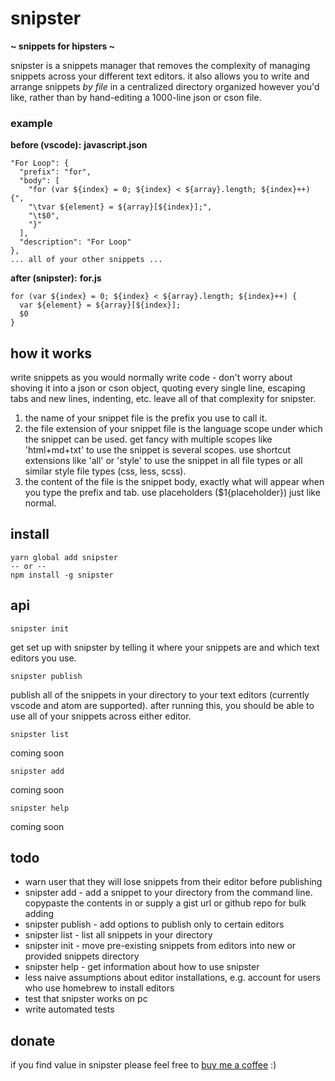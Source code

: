 # snipster
**~ snippets for hipsters ~**

snipster is a snippets manager that removes the complexity of managing snippets across your different text editors. it also allows you to write and arrange snippets *by file* in a centralized directory organized however you'd like, rather than by hand-editing a 1000-line json or cson file.

### example
**before (vscode):**
**javascript.json**
```
"For Loop": {
  "prefix": "for",
  "body": [
    "for (var ${index} = 0; ${index} < ${array}.length; ${index}++) {",
    "\tvar ${element} = ${array}[${index}];",
    "\t$0",
    "}"
  ],
  "description": "For Loop"
},
... all of your other snippets ...
```

**after (snipster):**
**for.js**
```
for (var ${index} = 0; ${index} < ${array}.length; ${index}++) {
  var ${element} = ${array}[${index}];
  $0
}
```

## how it works
write snippets as you would normally write code - don't worry about shoving it into a json or cson object, quoting every single line, escaping tabs and new lines, indenting, etc. leave all of that complexity for snipster.

1. the name of your snippet file is the prefix you use to call it.
2. the file extension of your snippet file is the language scope under which the snippet can be used. get fancy with multiple scopes like 'html+md+txt' to use the snippet is several scopes. use shortcut extensions like 'all' or 'style' to use the snippet in all file types or all similar style file types (css, less, scss).
3. the content of the file is the snippet body, exactly what will appear when you type the prefix and tab. use placeholders ($1{placeholder}) just like normal.

## install
```
yarn global add snipster
-- or --
npm install -g snipster
```


## api
```
snipster init
```
get set up with snipster by telling it where your snippets are and which text editors you use.

```
snipster publish
```
publish all of the snippets in your directory to your text editors (currently vscode and atom are supported). after running this, you should be able to use all of your snippets across either editor.

```
snipster list
```
coming soon

```
snipster add
```
coming soon

```
snipster help
```
coming soon

## todo
- warn user that they will lose snippets from their editor before publishing
- snipster add - add a snippet to your directory from the command line. copypaste the contents in or supply a gist url or github repo for bulk adding
- snipster publish - add options to publish only to certain editors
- snipster list - list all snippets in your directory
- snipster init - move pre-existing snippets from editors into new or provided snippets directory
- snipster help - get information about how to use snipster
- less naive assumptions about editor installations, e.g. account for users who use homebrew to install editors
- test that snipster works on pc
- write automated tests

## donate
if you find value in snipster please feel free to [buy me a coffee](https://www.paypal.me/jhanstra/4) :)
